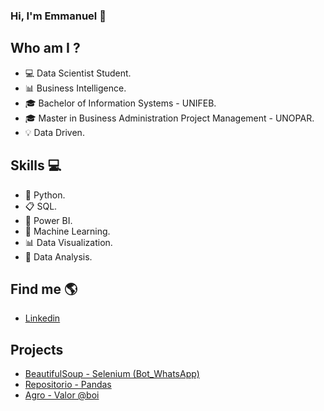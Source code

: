 ### Hi, I'm Emmanuel 👋


## Who am I ?
- 💻 Data Scientist Student.
- 📊 Business Intelligence.
- 🎓 Bachelor of Information Systems - UNIFEB.
- 🎓 Master in Business Administration Project Management - UNOPAR.
- 💡 Data Driven.


## Skills 💻
- 🐍 Python.
- 📋 SQL.
- 🧮 Power BI.
- 🔮 Machine Learning.
- 📊 Data Visualization.
- 🎲 Data Analysis.


## Find me  🌎
- [Linkedin](https://www.linkedin.com/in/emmanuel-orestes-torres-038a5869/)


## Projects 

- [BeautifulSoup - Selenium (Bot_WhatsApp)](https://github.com/eotorres/BeautifulSoup-Selenium)
- [Repositorio - Pandas](https://github.com/eotorres/Repositorio-Pandas)
- [Agro - Valor @boi](https://github.com/eotorres/Agro_arrobaboi)

